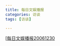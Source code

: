 ```yaml
---
title: 每日文娱播报
categories: 访谈
tags: [访谈]

---
```


[[每日文娱播报20061230](https://www.bilibili.com/video/BV1Fb411z71K?p=1) 